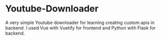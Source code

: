 # Youtube-Downloader
A very simple Youtube downloader for learning creating custom apis in backend. I used Vue with Vuetify for frontend and Python with Flask for backend.
